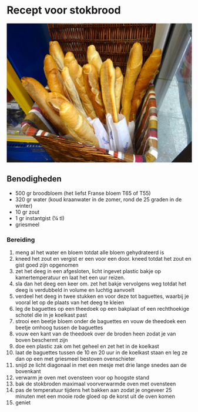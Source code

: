 # Recept voor stokbrood

![image](Baguettes,_Paris,_France_-_panoramio.jpg)

## Benodigheden

* 500 gr broodbloem (het liefst Franse bloem T65 of T55)
* 320 gr water (koud kraanwater in de zomer, rond de 25 graden in de winter)
* 10 gr zout
* 1 gr instantgist (¼ tl)
* griesmeel

### Bereiding

1. meng al het water en bloem totdat alle bloem gehydrateerd is
2. kneed het zout en vergist er een voor een door. kneed totdat het zout en gist goed zijn opgenomen
3. zet het deeg in een afgesloten, licht ingevet plastic bakje op kamertemperatuur en laat het een uur reizen.
4. sla dan het deeg een keer om. zet het bakje vervolgens weg totdat het deeg is verdubbeld in volume en luchtig aanvoelt
5. verdeel het deeg in twee stukken en voor deze tot baguettes, waarbij je vooral let op de plaats van het deeg te kleien
6. leg de baguettes op een theedoek op een bakplaat of een rechthoekige schotel die in je koelkast past
7. strooi een beetje bloem onder de baguettes en vouw de theedoek een beetje omhoog tussen de baguettes
8. vouw een kant van de theedoek over de broden heen zodat je van boven beschermt zijn
9. doe een plastic zak om het geheel en zet het in de koelkast
10. laat de baguettes tussen de 10 en 20 uur in de koelkast staan en leg ze dan op een met griesmeel bestoven ovenschieter
11. snijd ze licht diagonaal in met een mesje met drie lange snedes aan de bovenkant
12. verwarm je oven met ovensteen voor op hoogste stand
13. bak de stokbroden maximaal voorverwarmde oven met ovensteen
14. pas de temperatuur tijdens het bakken aan zodat je ongeveer 25 minuten met een mooie rode gloed op de korst uit de oven komen
15. geniet
